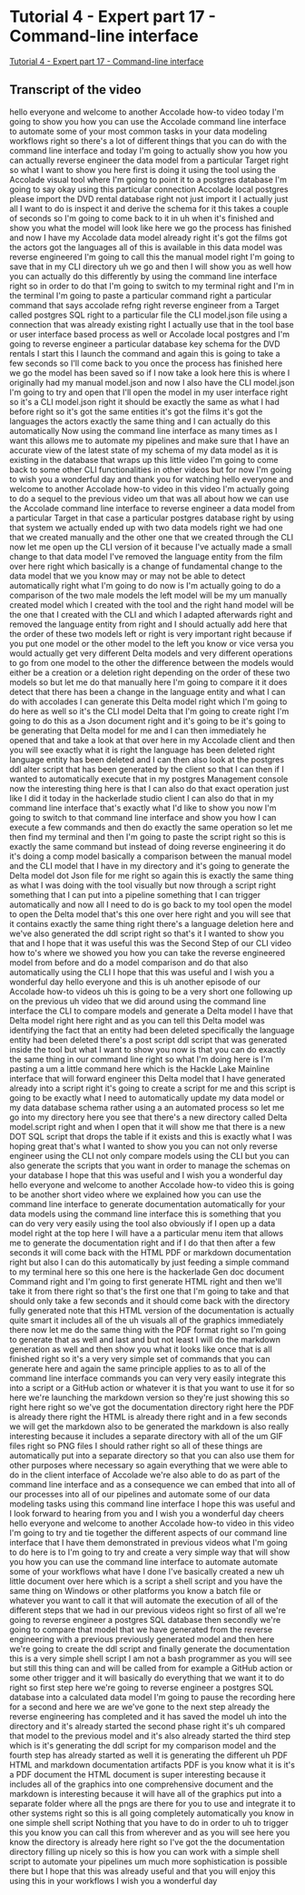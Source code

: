 
# Tutorial 4 - Expert part 17 - Command-line interface

[Tutorial 4 - Expert part 17 - Command-line interface](https://community.hackolade.com/slides/slide/command-line-interface-21?fullscreen=1)

## Transcript of the video

hello everyone and welcome to another Accolade how-to video today I'm going to show you how you can use the Accolade command line interface to automate some of your most common tasks in your data modeling workflows right so there's a lot of different things that you can do with the command line interface and today I'm going to actually show you how you can actually reverse engineer the data model from a particular Target right so what I want to show you here first is doing it using the tool using the Accolade visual tool where I'm going to point it to a postgres database I'm going to say okay using this particular connection Accolade local postgres please import the DVD rental database right not just import it I actually just all I want to do is inspect it and derive the schema for it this takes a couple of seconds so I'm going to come back to it in uh when it's finished and show you what the model will look like here we go the process has finished and now I have my Accolade data model already right it's got the films got the actors got the languages all of this is available in this data model was reverse engineered I'm going to call this the manual model right I'm going to save that in my CLI directory uh we go and then I will show you as well how you can actually do this differently by using the command line interface right so in order to do that I'm going to switch to my terminal right and I'm in the terminal I'm going to paste a particular command right a particular command that says accolade refng right reverse engineer from a Target called postgres SQL right to a particular file the CLI model.json file using a connection that was already existing right I actually use that in the tool base or user interface based process as well or Accolade local postgres and I'm going to reverse engineer a particular database key schema for the DVD rentals I start this I launch the command and again this is going to take a few seconds so I'll come back to you once the process has finished here we go the model has been saved so if I now take a look here this is where I originally had my manual model.json and now I also have the CLI model.json I'm going to try and open that I'll open the model in my user interface right so it's a CLI model.json right it should be exactly the same as what I had before right so it's got the same entities it's got the films it's got the languages the actors exactly the same thing and I can actually do this automatically Now using the command line interface as many times as I want this allows me to automate my pipelines and make sure that I have an accurate view of the latest state of my schema of my data model as it is existing in the database that wraps up this little video I'm going to come back to some other CLI functionalities in other videos but for now I'm going to wish you a wonderful day and thank you for watching hello everyone and welcome to another Accolade how-to video in this video I'm actually going to do a sequel to the previous video um that was all about how we can use the Accolade command line interface to reverse engineer a data model from a particular Target in that case a particular postgres database right by using that system we actually ended up with two data models right we had one that we created manually and the other one that we created through the CLI now let me open up the CLI version of it because I've actually made a small change to that data model I've removed the language entity from the film over here right which basically is a change of fundamental change to the data model that we you know may or may not be able to detect automatically right what I'm going to do now is I'm actually going to do a comparison of the two male models the left model will be my um manually created model which I created with the tool and the right hand model will be the one that I created with the CLI and which I adapted afterwards right and removed the language entity from right and I should actually add here that the order of these two models left or right is very important right because if you put one model or the other model to the left you know or vice versa you would actually get very different Delta models and very different operations to go from one model to the other the difference between the models would either be a creation or a deletion right depending on the order of these two models so but let me do that manually here I'm going to compare it it does detect that there has been a change in the language entity and what I can do with accolades I can generate this Delta model right which I'm going to do here as well so it's the CLI model Delta that I'm going to create right I'm going to do this as a Json document right and it's going to be it's going to be generating that Delta model for me and I can then immediately he opened that and take a look at that over here in my Accolade client and then you will see exactly what it is right the language has been deleted right language entity has been deleted and I can then also look at the postgres ddl alter script that has been generated by the client so that I can then if I wanted to automatically execute that in my postgres Management console now the interesting thing here is that I can also do that exact operation just like I did it today in the hackerlade studio client I can also do that in my command line interface that's exactly what I'd like to show you now I'm going to switch to that command line interface and show you how I can execute a few commands and then do exactly the same operation so let me then find my terminal and then I'm going to paste the script right so this is exactly the same command but instead of doing reverse engineering it do it's doing a comp model basically a comparison between the manual model and the CLI model that I have in my directory and it's going to generate the Delta model dot Json file for me right so again this is exactly the same thing as what I was doing with the tool visually but now through a script right something that I can put into a pipeline something that I can trigger automatically and now all I need to do is go back to my tool open the model to open the Delta model that's this one over here right and you will see that it contains exactly the same thing right there's a language deletion here and we've also generated the ddl script right so that's it I wanted to show you that and I hope that it was useful this was the Second Step of our CLI video how to's where we showed you how you can take the reverse engineered model from before and do a model comparison and do that also automatically using the CLI I hope that this was useful and I wish you a wonderful day hello everyone and this is uh another episode of our Accolade how-to videos uh this is going to be a very short one following up on the previous uh video that we did around using the command line interface the CLI to compare models and generate a Delta model I have that Delta model right here right and as you can tell this Delta model was identifying the fact that an entity had been deleted specifically the language entity had been deleted there's a post script ddl script that was generated inside the tool but what I want to show you now is that you can do exactly the same thing in our command line right so what I'm doing here is I'm pasting a um a little command here which is the Hackle Lake Mainline interface that will forward engineer this Delta model that I have generated already into a script right it's going to create a script for me and this script is going to be exactly what I need to automatically update my data model or my data database schema rather using a an automated process so let me go into my directory here you see that there's a new directory called Delta model.script right and when I open that it will show me that there is a new DOT SQL script that drops the table if it exists and this is exactly what I was hoping great that's what I wanted to show you you can not only reverse engineer using the CLI not only compare models using the CLI but you can also generate the scripts that you want in order to manage the schemas on your database I hope that this was useful and I wish you a wonderful day hello everyone and welcome to another Accolade how-to video this is going to be another short video where we explained how you can use the command line interface to generate documentation automatically for your data models using the command line interface this is something that you can do very very easily using the tool also obviously if I open up a data model right at the top here I will have a a particular menu item that allows me to generate the documentation right and if I do that then after a few seconds it will come back with the HTML PDF or markdown documentation right but also I can do this automatically by just feeding a simple command to my terminal here so this one here is the hackerlade Gen doc document Command right and I'm going to first generate HTML right and then we'll take it from there right so that's the first one that I'm going to take and that should only take a few seconds and it should come back with the directory fully generated note that this HTML version of the documentation is actually quite smart it includes all of the uh visuals all of the graphics immediately there now let me do the same thing with the PDF format right so I'm going to generate that as well and last and but not least I will do the markdown generation as well and then show you what it looks like once that is all finished right so it's a very very simple set of commands that you can generate here and again the same principle applies to as to all of the command line interface commands you can very very easily integrate this into a script or a GitHub action or whatever it is that you want to use it for so here we're launching the markdown version so they're just showing this so right here right so we've got the documentation directory right here the PDF is already there right the HTML is already there right and in a few seconds we will get the markdown also to be generated the markdown is also really interesting because it includes a separate directory with all of the um GIF files right so PNG files I should rather right so all of these things are automatically put into a separate directory so that you can also use them for other purposes where necessary so again everything that we were able to do in the client interface of Accolade we're also able to do as part of the command line interface and as a consequence we can embed that into all of our processes into all of our pipelines and automate some of our data modeling tasks using this command line interface I hope this was useful and I look forward to hearing from you and I wish you a wonderful day cheers hello everyone and welcome to another Accolade how-to video in this video I'm going to try and tie together the different aspects of our command line interface that I have them demonstrated in previous videos what I'm going to do here is to I'm going to try and create a very simple way that will show you how you can use the command line interface to automate automate some of your workflows what have I done I've basically created a new uh little document over here which is a script a shell script and you have the same thing on Windows or other platforms you know a batch file or whatever you want to call it that will automate the execution of all of the different steps that we had in our previous videos right so first of all we're going to reverse engineer a postgres SQL database then secondly we're going to compare that model that we have generated from the reverse engineering with a previous previously generated model and then here we're going to create the ddl script and finally generate the documentation this is a very simple shell script I am not a bash programmer as you will see but still this thing can and will be called from for example a GitHub action or some other trigger and it will basically do everything that we want it to do right so first step here we're going to reverse engineer a postgres SQL database into a calculated data model I'm going to pause the recording here for a second and here we are we've gone to the next step already the reverse engineering has completed and it has saved the model uh into the directory and it's already started the second phase right it's uh compared that model to the previous model and it's also already started the third step which is it's generating the ddl script for my comparison model and the fourth step has already started as well it is generating the different uh PDF HTML and markdown documentation artifacts PDF is you know what it is it's a PDF document the HTML document is super interesting because it includes all of the graphics into one comprehensive document and the markdown is interesting because it will have all of the graphics put into a separate folder where all the pngs are there for you to use and integrate it to other systems right so this is all going completely automatically you know in one simple shell script Nothing that you have to do in order to uh to trigger this you know you can call this from wherever and as you will see here you know the directory is already here right so I've got the the documentation directory filling up nicely so this is how you can work with a simple shell script to automate your pipelines um much more sophistication is possible there but I hope that this was already useful and that you will enjoy this using this in your workflows I wish you a wonderful day